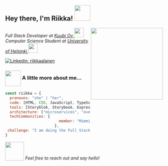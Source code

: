<h2> Hey there, I'm Riikka! <img src="https://media.giphy.com/media/mGcNjsfWAjY5AEZNw6/giphy.gif" width="50"></h2>
<img align='right' src="https://media.giphy.com/media/v1.Y2lkPTc5MGI3NjExOTJ5ZThhYmUycXVwMHdsdXNxNXh6N2xsOGUwdGYwanBic2ZuamF6dyZlcD12MV9pbnRlcm5hbF9naWZfYnlfaWQmY3Q9cw/gdx7rq3QRJL74r4nVJ/giphy.gif" width="230">
<p><em>Full Stack Developer at <a href="https://kuubi.fi/en/tyomme">Kuubi Oy </a><img src="https://media.giphy.com/media/v1.Y2lkPTc5MGI3NjExbjlnNGFheGJhajV4OXN3aGpsa3lkaGY4N3RxYnJocDF3ODU1cjFmdiZlcD12MV9pbnRlcm5hbF9naWZfYnlfaWQmY3Q9Zw/2Rc2BC6AwdOncuw6Sf/giphy.gif" width="30"></br>Computer Science Student at <a href="https://www.helsinki.fi/en/faculty-science/faculty/computer-science">University of Helsinki </a><img src="https://media.giphy.com/media/WUlplcMpOCEmTGBtBW/giphy.gif" width="30"> 
</em></p>

[![Linkedin: riikkaalanen](https://img.shields.io/badge/-riikkaalanen-blue?style=flat-square&logo=Linkedin&logoColor=white&link=https://www.linkedin.com/in/riikka%2Dalanen/)](https://www.linkedin.com/in/riikka%2Dalanen/)

### <img src="https://media.giphy.com/media/v1.Y2lkPTc5MGI3NjExNG5leDJpbGllNTcwazdwaGo2YzBvOWluNGRpMDd4OWxqZmJ5bHE1biZlcD12MV9pbnRlcm5hbF9naWZfYnlfaWQmY3Q9cw/4Ejd70UQagCDvoASem/giphy.gif" width="50" style="vertical-align: middle;"> A little more about me... 

```javascript
const riikka = {
  pronouns: "she" | "her",
  code: [HTML, CSS, JavaScript, TypeScript, React, Vue.js, Node.js, Python],
  tools: [Storyblok, Storybook, Express, Firebase, Git, Jira],
  architecture: ["microservices", "event-driven", "design system pattern"],
  techCommunities: {
                        member: "Mimmit Koodaa",
                      },
 challenge: "I am doing the Full Stack open course focused on React"
}
```

<img src="https://media.giphy.com/media/v1.Y2lkPTc5MGI3NjExcGVqamF4ODQxaDUxanE2ZWtlN2VnMGRmdGYwbjNmYnJiNmN0M3UwaSZlcD12MV9pbnRlcm5hbF9naWZfYnlfaWQmY3Q9cw/lonWFYfXEhH9dGnyX0/giphy.gif" width="60" style="vertical-align: bottom;"> <em>Feel free to reach out and say hello!</em>

